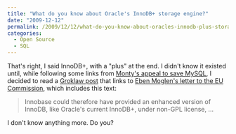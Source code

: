 ```yaml
---
title: "What do you know about Oracle's InnoDB+ storage engine?"
date: "2009-12-12"
permalink: /2009/12/12/what-do-you-know-about-oracles-innodb-plus-storage-engine/
categories:
  - Open Source
  - SQL
---
```

That's right, I said InnoDB+, with a "plus" at the end. I didn't know it existed until, while following some links from [Monty's appeal to save MySQL][1], I decided to read a [Groklaw post][2] that links to [Eben Moglen's letter to the EU Commission][3], which includes this text:

> Innobase could therefore have provided an enhanced version of InnoDB, like Oracle's current InnoDB+, under non-GPL license, &#8230;

I don't know anything more. Do you?

 [1]: http://monty-says.blogspot.com/2009/12/help-saving-mysql.html
 [2]: http://www.groklaw.net/articlebasic.php?story=20091204095942328
 [3]: http://www.softwarefreedom.org/resources/2009/Oracle-Sun-EC-opinion.pdf
